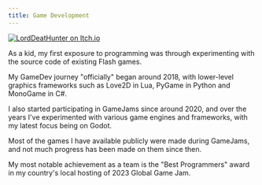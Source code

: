 ```yaml
---
title: Game Development
---
```


[![LordDeatHunter on Itch.io](https://img.shields.io/badge/LordDeatHunter-%23FF0B34.svg?style=for-the-badge&logo=Itch.io&logoColor=white)](https://lorddeathunter.itch.io/)

As a kid, my first exposure to programming was through experimenting with the source code of existing Flash games.

My GameDev journey "officially" began around 2018, with lower-level graphics frameworks such as Love2D in Lua, PyGame in
Python and MonoGame in C#.

I also started participating in GameJams since around 2020, and over the years I've experimented with various game
engines and frameworks, with my latest focus being on Godot.

Most of the games I have available publicly were made during GameJams, and not much progress has been made on them since
then.

My most notable achievement as a team is the "Best Programmers" award in my country's local hosting of 2023 Global Game
Jam.